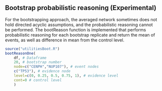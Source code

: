 ## Bootstrap probabilistic reasoning (Experimental)

For the bootstrapping approach, the averaged network sometimes does not hold directed acyclic assumptions, and the probabilistic reasoning cannot be performed. The bootReason function is implemented that performs probabilistic reasoning for each bootstrap replicate and return the mean of events, as well as difference in mean from the control level.

```R
source("utilitiesBoot.R")
bootReasonOne(
	df, # Dataframe
	20, # bootstrap number
	node=c("CENPH","NUP107"), # event nodes
	c("TP53"), # evidence node
	level=c(0, 0.25, 0.5, 0.75, 1), # evidence level
	cont=0 # control level
	)
```
